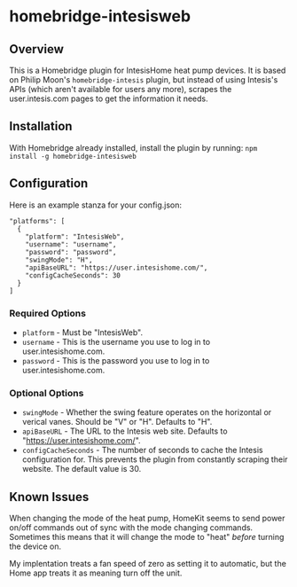 # homebridge-intesisweb

## Overview

This is a Homebridge plugin for IntesisHome heat pump devices. It is based
on Philip Moon's `homebridge-intesis` plugin, but instead of using
Intesis's APIs (which aren't available for users any more), scrapes
the user.intesis.com pages to get the information it needs.

## Installation

With Homebridge already installed, install the plugin by running:
`npm install -g homebridge-intesisweb`

## Configuration

Here is an example stanza for your config.json:

    "platforms": [
      {
        "platform": "IntesisWeb",
        "username": "username",
        "password": "password",
        "swingMode": "H",
        "apiBaseURL": "https://user.intesishome.com/",
        "configCacheSeconds": 30
      }
    ]

### Required Options

* `platform` - Must be "IntesisWeb".
* `username` - This is the username you use to log in to user.intesishome.com.
* `password` - This is the password you use to log in to user.intesishome.com.

### Optional Options

* `swingMode` - Whether the swing feature operates on the horizontal or verical vanes. Should be "V" or "H". Defaults to "H".
* `apiBaseURL` - The URL to the Intesis web site. Defaults to "https://user.intesishome.com/".
* `configCacheSeconds` - The number of seconds to cache the Intesis configuration for. This prevents the plugin from constantly scraping their website. The default value is 30.

## Known Issues

When changing the mode of the heat pump, HomeKit seems to send power
on/off commands out of sync with the mode changing commands. Sometimes
this means that it will change the mode to "heat" *before* turning
the device on.

My implentation treats a fan speed of zero as setting it to automatic, but
the Home app treats it as meaning turn off the unit.
